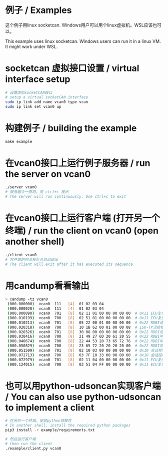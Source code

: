 # 例子 / Examples

这个例子用linux socketcan. Windows用户可以用个linux虚拟机。WSL应该也可以。

This example uses linux socketcan. Windows users can run it in a linux VM. It might work under WSL.


# socketcan 虚拟接口设置 / virtual interface setup
```sh
# 设置虚拟socketCAN接口
# setup a virtual socketCAN interface
sudo ip link add name vcan0 type vcan
sudo ip link set vcan0 up
```
# 构建例子 / building the example
```
make example
```

# 在vcan0接口上运行例子服务器 / run the server on vcan0
```sh
./server vcan0
# 服务器会一直跑。用 ctrl+c 推出
# The server will run continuously. Use ctrl+c to exit
```

# 在vcan0接口上运行客户端 (打开另一个终端) / run the client on vcan0 (open another shell)
```sh
./client vcan0
# 客户端跑完流程后会自动退出
# The client will exit after it has executed its sequence
```

# 用candump看看输出
```sh
> candump -tz vcan0
 (000.000000)  vcan0  111   [4]  01 02 03 04
 (000.000028)  vcan0  111   [4]  01 02 03 04
 (000.000090)  vcan0  701   [8]  02 11 01 00 00 00 00 00  # 0x11 ECU复位请求
 (000.010199)  vcan0  700   [8]  02 51 01 00 00 00 00 00  # 0x11 ECU复位肯定响应
 (000.010213)  vcan0  701   [8]  05 22 00 01 00 08 00 00  # 0x22 RDBI请求
 (000.020318)  vcan0  700   [8]  10 1B 62 00 01 00 00 08  # ISO-TP流控框
 (000.020326)  vcan0  701   [8]  30 08 00 00 00 00 00 00  # 0x22 RDBI请求
 (000.030416)  vcan0  700   [8]  21 49 27 6D 20 61 20 55  # 0x22 RDBI响应 (1)
 (000.040674)  vcan0  700   [8]  22 44 53 20 73 65 72 76  # 0x22 RDBI响应 (2)
 (000.050829)  vcan0  700   [8]  23 65 72 20 20 20 20 00  # 0x22 RDBI响应 (3)
 (000.051509)  vcan0  701   [8]  02 10 03 00 00 00 00 00  # 0x10 会话控制
 (000.072713)  vcan0  700   [8]  03 7F 10 33 00 00 00 00  # 0x10 会话控制否定响应
 (000.072979)  vcan0  701   [8]  02 11 04 00 00 00 00 00  # 0x11 ECU复位请求
 (000.124015)  vcan0  700   [8]  03 51 04 FF 00 00 00 00  # 0x11 ECU复位肯定响应

```


# 也可以用python-udsoncan实现客户端 / You can also use python-udsoncan to implement a client

```sh
# 在另外一个终端，安装python依赖性
# In another shell, install the required python packages
pip3 install -r example/requirements.txt

# 然后运行客户端
# then run the client
./example/client.py vcan0
```
